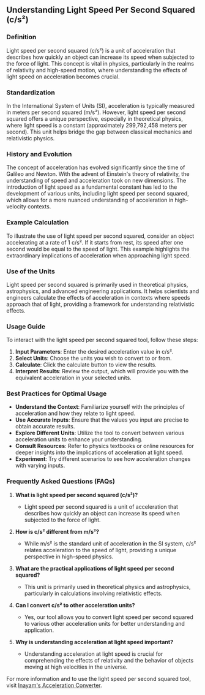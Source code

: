 ## Understanding Light Speed Per Second Squared (c/s²)

### Definition
Light speed per second squared (c/s²) is a unit of acceleration that describes how quickly an object can increase its speed when subjected to the force of light. This concept is vital in physics, particularly in the realms of relativity and high-speed motion, where understanding the effects of light speed on acceleration becomes crucial.

### Standardization
In the International System of Units (SI), acceleration is typically measured in meters per second squared (m/s²). However, light speed per second squared offers a unique perspective, especially in theoretical physics, where light speed is a constant (approximately 299,792,458 meters per second). This unit helps bridge the gap between classical mechanics and relativistic physics.

### History and Evolution
The concept of acceleration has evolved significantly since the time of Galileo and Newton. With the advent of Einstein's theory of relativity, the understanding of speed and acceleration took on new dimensions. The introduction of light speed as a fundamental constant has led to the development of various units, including light speed per second squared, which allows for a more nuanced understanding of acceleration in high-velocity contexts.

### Example Calculation
To illustrate the use of light speed per second squared, consider an object accelerating at a rate of 1 c/s². If it starts from rest, its speed after one second would be equal to the speed of light. This example highlights the extraordinary implications of acceleration when approaching light speed.

### Use of the Units
Light speed per second squared is primarily used in theoretical physics, astrophysics, and advanced engineering applications. It helps scientists and engineers calculate the effects of acceleration in contexts where speeds approach that of light, providing a framework for understanding relativistic effects.

### Usage Guide
To interact with the light speed per second squared tool, follow these steps:
1. **Input Parameters**: Enter the desired acceleration value in c/s².
2. **Select Units**: Choose the units you wish to convert to or from.
3. **Calculate**: Click the calculate button to view the results.
4. **Interpret Results**: Review the output, which will provide you with the equivalent acceleration in your selected units.

### Best Practices for Optimal Usage
- **Understand the Context**: Familiarize yourself with the principles of acceleration and how they relate to light speed.
- **Use Accurate Inputs**: Ensure that the values you input are precise to obtain accurate results.
- **Explore Different Units**: Utilize the tool to convert between various acceleration units to enhance your understanding.
- **Consult Resources**: Refer to physics textbooks or online resources for deeper insights into the implications of acceleration at light speed.
- **Experiment**: Try different scenarios to see how acceleration changes with varying inputs.

### Frequently Asked Questions (FAQs)

1. **What is light speed per second squared (c/s²)?**
   - Light speed per second squared is a unit of acceleration that describes how quickly an object can increase its speed when subjected to the force of light.

2. **How is c/s² different from m/s²?**
   - While m/s² is the standard unit of acceleration in the SI system, c/s² relates acceleration to the speed of light, providing a unique perspective in high-speed physics.

3. **What are the practical applications of light speed per second squared?**
   - This unit is primarily used in theoretical physics and astrophysics, particularly in calculations involving relativistic effects.

4. **Can I convert c/s² to other acceleration units?**
   - Yes, our tool allows you to convert light speed per second squared to various other acceleration units for better understanding and application.

5. **Why is understanding acceleration at light speed important?**
   - Understanding acceleration at light speed is crucial for comprehending the effects of relativity and the behavior of objects moving at high velocities in the universe.

For more information and to use the light speed per second squared tool, visit [Inayam's Acceleration Converter](https://www.inayam.co/unit-converter/acceleration).